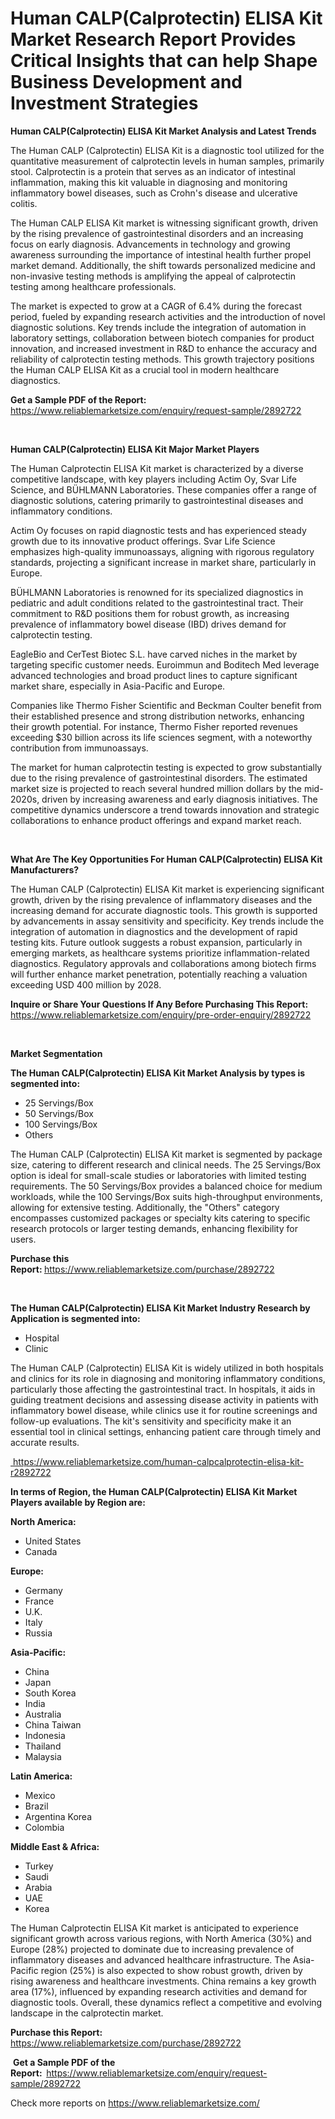 <p><h1>Human CALP(Calprotectin) ELISA Kit Market Research Report Provides Critical Insights that can help Shape Business Development and Investment Strategies</h1></p><p><strong>Human CALP(Calprotectin) ELISA Kit Market Analysis and Latest Trends</strong></p>
<p><p>The Human CALP (Calprotectin) ELISA Kit is a diagnostic tool utilized for the quantitative measurement of calprotectin levels in human samples, primarily stool. Calprotectin is a protein that serves as an indicator of intestinal inflammation, making this kit valuable in diagnosing and monitoring inflammatory bowel diseases, such as Crohn's disease and ulcerative colitis. </p><p>The Human CALP ELISA Kit market is witnessing significant growth, driven by the rising prevalence of gastrointestinal disorders and an increasing focus on early diagnosis. Advancements in technology and growing awareness surrounding the importance of intestinal health further propel market demand. Additionally, the shift towards personalized medicine and non-invasive testing methods is amplifying the appeal of calprotectin testing among healthcare professionals.</p><p>The market is expected to grow at a CAGR of 6.4% during the forecast period, fueled by expanding research activities and the introduction of novel diagnostic solutions. Key trends include the integration of automation in laboratory settings, collaboration between biotech companies for product innovation, and increased investment in R&D to enhance the accuracy and reliability of calprotectin testing methods. This growth trajectory positions the Human CALP ELISA Kit as a crucial tool in modern healthcare diagnostics.</p></p>
<p><strong>Get a Sample PDF of the Report:&nbsp;</strong> <a href="https://www.reliablemarketsize.com/enquiry/request-sample/2892722?utm_campaign=2995&utm_medium=2&utm_source=Github&utm_content=ia&utm_term=15032025&utm_id=human-calpcalprotectin-elisa-kit">https://www.reliablemarketsize.com/enquiry/request-sample/2892722</a></p>
<p>&nbsp;</p>
<p><strong>Human CALP(Calprotectin) ELISA Kit Major Market Players</strong></p>
<p><p>The Human Calprotectin ELISA Kit market is characterized by a diverse competitive landscape, with key players including Actim Oy, Svar Life Science, and BÜHLMANN Laboratories. These companies offer a range of diagnostic solutions, catering primarily to gastrointestinal diseases and inflammatory conditions.</p><p>Actim Oy focuses on rapid diagnostic tests and has experienced steady growth due to its innovative product offerings. Svar Life Science emphasizes high-quality immunoassays, aligning with rigorous regulatory standards, projecting a significant increase in market share, particularly in Europe.</p><p>BÜHLMANN Laboratories is renowned for its specialized diagnostics in pediatric and adult conditions related to the gastrointestinal tract. Their commitment to R&D positions them for robust growth, as increasing prevalence of inflammatory bowel disease (IBD) drives demand for calprotectin testing.</p><p>EagleBio and CerTest Biotec S.L. have carved niches in the market by targeting specific customer needs. Euroimmun and Boditech Med leverage advanced technologies and broad product lines to capture significant market share, especially in Asia-Pacific and Europe.</p><p>Companies like Thermo Fisher Scientific and Beckman Coulter benefit from their established presence and strong distribution networks, enhancing their growth potential. For instance, Thermo Fisher reported revenues exceeding $30 billion across its life sciences segment, with a noteworthy contribution from immunoassays.</p><p>The market for human calprotectin testing is expected to grow substantially due to the rising prevalence of gastrointestinal disorders. The estimated market size is projected to reach several hundred million dollars by the mid-2020s, driven by increasing awareness and early diagnosis initiatives. The competitive dynamics underscore a trend towards innovation and strategic collaborations to enhance product offerings and expand market reach.</p></p>
<p>&nbsp;</p>
<p><strong>What Are The Key Opportunities For Human CALP(Calprotectin) ELISA Kit Manufacturers?</strong></p>
<p><p>The Human CALP (Calprotectin) ELISA Kit market is experiencing significant growth, driven by the rising prevalence of inflammatory diseases and the increasing demand for accurate diagnostic tools. This growth is supported by advancements in assay sensitivity and specificity. Key trends include the integration of automation in diagnostics and the development of rapid testing kits. Future outlook suggests a robust expansion, particularly in emerging markets, as healthcare systems prioritize inflammation-related diagnostics. Regulatory approvals and collaborations among biotech firms will further enhance market penetration, potentially reaching a valuation exceeding USD 400 million by 2028.</p></p>
<p><strong>Inquire or Share Your Questions If Any Before Purchasing This Report:</strong> <a href="https://www.reliablemarketsize.com/enquiry/pre-order-enquiry/2892722?utm_campaign=2995&utm_medium=2&utm_source=Github&utm_content=ia&utm_term=15032025&utm_id=human-calpcalprotectin-elisa-kit">https://www.reliablemarketsize.com/enquiry/pre-order-enquiry/2892722</a></p>
<p>&nbsp;</p>
<p><strong>Market Segmentation</strong></p>
<p><strong>The Human CALP(Calprotectin) ELISA Kit Market Analysis by types is segmented into:</strong></p>
<p><ul><li>25 Servings/Box</li><li>50 Servings/Box</li><li>100 Servings/Box</li><li>Others</li></ul></p>
<p><p>The Human CALP (Calprotectin) ELISA Kit market is segmented by package size, catering to different research and clinical needs. The 25 Servings/Box option is ideal for small-scale studies or laboratories with limited testing requirements. The 50 Servings/Box provides a balanced choice for medium workloads, while the 100 Servings/Box suits high-throughput environments, allowing for extensive testing. Additionally, the "Others" category encompasses customized packages or specialty kits catering to specific research protocols or larger testing demands, enhancing flexibility for users.</p></p>
<p><strong>Purchase this Report:&nbsp;</strong><a href="https://www.reliablemarketsize.com/purchase/2892722?utm_campaign=2995&utm_medium=2&utm_source=Github&utm_content=ia&utm_term=15032025&utm_id=human-calpcalprotectin-elisa-kit">https://www.reliablemarketsize.com/purchase/2892722</a></p>
<p>&nbsp;</p>
<p><strong>The Human CALP(Calprotectin) ELISA Kit Market Industry Research by Application is segmented into:</strong></p>
<p><ul><li>Hospital</li><li>Clinic</li></ul></p>
<p><p>The Human CALP (Calprotectin) ELISA Kit is widely utilized in both hospitals and clinics for its role in diagnosing and monitoring inflammatory conditions, particularly those affecting the gastrointestinal tract. In hospitals, it aids in guiding treatment decisions and assessing disease activity in patients with inflammatory bowel disease, while clinics use it for routine screenings and follow-up evaluations. The kit's sensitivity and specificity make it an essential tool in clinical settings, enhancing patient care through timely and accurate results.</p></p>
<p><a href="https://www.reliablemarketsize.com/human-calpcalprotectin-elisa-kit-r2892722?utm_campaign=2995&utm_medium=2&utm_source=Github&utm_content=ia&utm_term=15032025&utm_id=human-calpcalprotectin-elisa-kit">&nbsp;https://www.reliablemarketsize.com/human-calpcalprotectin-elisa-kit-r2892722</a></p>
<p><strong>In terms of Region, the Human CALP(Calprotectin) ELISA Kit Market Players available by Region are:</strong></p>
<p>
    <p> <strong> North America: </strong>
        <ul>
            <li>United States</li>
            <li>Canada</li>
        </ul>
        </p> 
    <p> <strong> Europe: </strong>
        <ul>
            <li>Germany</li>
            <li>France</li>
            <li>U.K.</li>
            <li>Italy</li>
            <li>Russia</li>
        </ul>
        </p> 
    <p> <strong> Asia-Pacific: </strong>
        <ul>
            <li>China</li>
            <li>Japan</li>
            <li>South Korea</li>
            <li>India</li>
            <li>Australia</li>
            <li>China Taiwan</li>
            <li>Indonesia</li>
            <li>Thailand</li>
            <li>Malaysia</li>
        </ul>
        </p> 
    <p> <strong> Latin America: </strong>
        <ul>
            <li>Mexico</li>
            <li>Brazil</li>
            <li>Argentina Korea</li>
            <li>Colombia</li>
        </ul>
        </p> 
    <p> <strong> Middle East & Africa: </strong>
        <ul>
            <li>Turkey</li>
            <li>Saudi</li>
            <li>Arabia</li>
            <li>UAE</li>
            <li>Korea</li>
        </ul>
    </p>
    </p>
<p><p>The Human Calprotectin ELISA Kit market is anticipated to experience significant growth across various regions, with North America (30%) and Europe (28%) projected to dominate due to increasing prevalence of inflammatory diseases and advanced healthcare infrastructure. The Asia-Pacific region (25%) is also expected to show robust growth, driven by rising awareness and healthcare investments. China remains a key growth area (17%), influenced by expanding research activities and demand for diagnostic tools. Overall, these dynamics reflect a competitive and evolving landscape in the calprotectin market.</p></p>
<p><strong>Purchase this Report: </strong><a href="https://www.reliablemarketsize.com/purchase/2892722?utm_campaign=2995&utm_medium=2&utm_source=Github&utm_content=ia&utm_term=15032025&utm_id=human-calpcalprotectin-elisa-kit">https://www.reliablemarketsize.com/purchase/2892722</a></p>
<p>&nbsp;<strong>Get a Sample PDF of the Report:&nbsp;&nbsp;</strong><a href="https://www.reliablemarketsize.com/enquiry/request-sample/2892722?utm_campaign=2995&utm_medium=2&utm_source=Github&utm_content=ia&utm_term=15032025&utm_id=human-calpcalprotectin-elisa-kit">https://www.reliablemarketsize.com/enquiry/request-sample/2892722</a></p>
<p><strong></strong></p>
<p>Check more reports on <a href="https://www.reliablemarketsize.com/?utm_campaign=2995&utm_medium=2&utm_source=Github&utm_content=ia&utm_term=15032025&utm_id=human-calpcalprotectin-elisa-kit">https://www.reliablemarketsize.com/</a></p>
